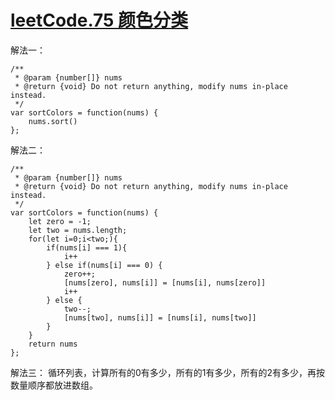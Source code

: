 # [leetCode.75 颜色分类](https://leetcode-cn.com/problems/sort-colors/)

解法一：
```
/**
 * @param {number[]} nums
 * @return {void} Do not return anything, modify nums in-place instead.
 */
var sortColors = function(nums) {
    nums.sort()
};
```

解法二：
```
/**
 * @param {number[]} nums
 * @return {void} Do not return anything, modify nums in-place instead.
 */
var sortColors = function(nums) {
    let zero = -1;
    let two = nums.length;
    for(let i=0;i<two;){
        if(nums[i] === 1){
            i++
        } else if(nums[i] === 0) {
            zero++;
            [nums[zero], nums[i]] = [nums[i], nums[zero]]
            i++
        } else {
            two--;
            [nums[two], nums[i]] = [nums[i], nums[two]]
        }
    }
    return nums
};
```
解法三： 循环列表，计算所有的0有多少，所有的1有多少，所有的2有多少，再按数量顺序都放进数组。